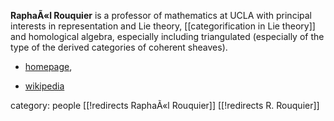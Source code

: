 __RaphaÃ«l Rouquier__ is a professor of mathematics at UCLA with principal interests in representation and Lie theory, [[categorification in Lie theory]] and homological algebra, especially including triangulated (especially of the type of the derived categories of coherent sheaves). 

* [homepage](http://people.maths.ox.ac.uk/rouquier),

*  [wikipedia](http://en.wikipedia.org/wiki/Rapha%C3%ABl_Rouquier)

category: people
[[!redirects RaphaÃ«l Rouquier]]
[[!redirects R. Rouquier]]